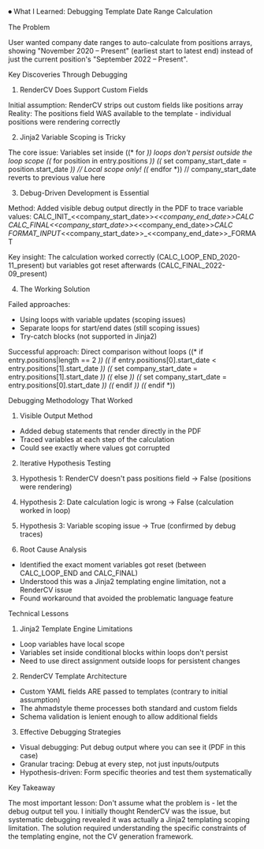 ⏺ What I Learned: Debugging Template Date Range Calculation

  The Problem

  User wanted company date ranges to auto-calculate from positions arrays, showing "November 2020 – Present" (earliest start to latest end) instead of just the current position's "September 2022 – Present".

  Key Discoveries Through Debugging

  1. RenderCV Does Support Custom Fields

  Initial assumption: RenderCV strips out custom fields like positions array
  Reality: The positions field WAS available to the template - individual positions were rendering correctly

  2. Jinja2 Variable Scoping is Tricky

  The core issue: Variables set inside ((* for *)) loops don't persist outside the loop scope
  ((* for position in entry.positions *))
    ((* set company_start_date = position.start_date *))  // Local scope only!
  ((* endfor *))
  // company_start_date reverts to previous value here

  3. Debug-Driven Development is Essential

  Method: Added visible debug output directly in the PDF to trace variable values:
  CALC_INIT_<<company_start_date>>_<<company_end_date>>_CALC
  CALC_FINAL_<<company_start_date>>_<<company_end_date>>_CALC
  FORMAT_INPUT_<<company_start_date>>_<<company_end_date>>_FORMAT

  Key insight: The calculation worked correctly (CALC_LOOP_END_2020-11_present) but variables got reset afterwards (CALC_FINAL_2022-09_present)

  4. The Working Solution

  Failed approaches:
  - Using loops with variable updates (scoping issues)
  - Separate loops for start/end dates (still scoping issues)
  - Try-catch blocks (not supported in Jinja2)

  Successful approach: Direct comparison without loops
  ((* if entry.positions|length == 2 *))
    ((* if entry.positions[0].start_date < entry.positions[1].start_date *))
      ((* set company_start_date = entry.positions[1].start_date *))
    ((* else *))
      ((* set company_start_date = entry.positions[0].start_date *))
    ((* endif *))
  ((* endif *))

  Debugging Methodology That Worked

  1. Visible Output Method

  - Added debug statements that render directly in the PDF
  - Traced variables at each step of the calculation
  - Could see exactly where values got corrupted

  2. Iterative Hypothesis Testing

  1. Hypothesis 1: RenderCV doesn't pass positions field → False (positions were rendering)
  2. Hypothesis 2: Date calculation logic is wrong → False (calculation worked in loop)
  3. Hypothesis 3: Variable scoping issue → True (confirmed by debug traces)

  3. Root Cause Analysis

  - Identified the exact moment variables got reset (between CALC_LOOP_END and CALC_FINAL)
  - Understood this was a Jinja2 templating engine limitation, not a RenderCV issue
  - Found workaround that avoided the problematic language feature

  Technical Lessons

  1. Jinja2 Template Engine Limitations

  - Loop variables have local scope
  - Variables set inside conditional blocks within loops don't persist
  - Need to use direct assignment outside loops for persistent changes

  2. RenderCV Template Architecture

  - Custom YAML fields ARE passed to templates (contrary to initial assumption)
  - The ahmadstyle theme processes both standard and custom fields
  - Schema validation is lenient enough to allow additional fields

  3. Effective Debugging Strategies

  - Visual debugging: Put debug output where you can see it (PDF in this case)
  - Granular tracing: Debug at every step, not just inputs/outputs
  - Hypothesis-driven: Form specific theories and test them systematically

  Key Takeaway

  The most important lesson: Don't assume what the problem is - let the debug output tell you. I initially thought RenderCV was the issue, but systematic debugging revealed it was actually a Jinja2 templating scoping limitation. The
  solution required understanding the specific constraints of the templating engine, not the CV generation framework.
